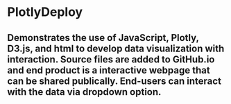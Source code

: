 # PlotlyDeploy 
## Demonstrates the use of JavaScript, Plotly, D3.js, and html to develop data visualization with interaction.  Source files are added to GitHub.io and end product is a interactive webpage that can be shared publically.  End-users can interact with the data via dropdown option.  
